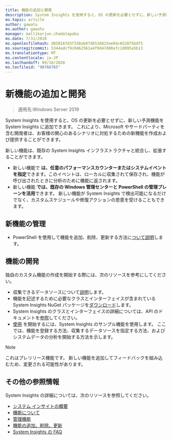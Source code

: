 ```yaml
---
title: 機能の追加と開発
description: System Insights を使用すると、OS の更新を必要とせずに、新しい予測機能を System Insights に追加できます。 これにより、Microsoft やサードパーティを含む開発者は、お客様の関心のあるシナリオに対処するための新機能を作成および提供することができます。 新しい機能では、収集および分析するカスタムデータを指定し、既存の System Insights 管理プレーンと統合することもできます。
ms.topic: article
author: gawatu
ms.author: gawatu
manager: mallikarjun.chadalapaka
ms.date: 7/31/2018
ms.openlocfilehash: d85016fd3f338ab87d6516815ee04c652875bdf5
ms.sourcegitcommit: 5344adcf9c0462561a4f9d47d80afc1d095a5b13
ms.translationtype: MT
ms.contentlocale: ja-JP
ms.lasthandoff: 09/18/2020
ms.locfileid: "90766765"
---
```

# <a name="adding-and-developing-new-capabilities"></a>新機能の追加と開発

>適用先:Windows Server 2019

System Insights を使用すると、OS の更新を必要とせずに、新しい予測機能を System Insights に追加できます。 これにより、Microsoft やサードパーティを含む開発者は、お客様の関心のあるシナリオに対処するための新機能を作成および提供することができます。

新しい機能は、既存の System Insights インフラストラクチャと統合し、拡張することができます。

- 新しい機能で **は、任意のパフォーマンスカウンターまたはシステムイベントを指定**できます。このイベントは、ローカルに収集されて保存され、機能が呼び出されたときに分析のために機能に返されます。
- 新しい機能 **では、既存の Windows 管理センターと PowerShell の管理プレーンを活用**できます。 新しい機能が System Insights で検出可能になるだけでなく、カスタムスケジュールや修復アクションの恩恵を受けることもできます。

## <a name="manage-new-capabilities"></a>新機能の管理
- PowerShell を使用して機能を追加、削除、更新する方法に[ついて説明](add-remove-update-capabilities.md)します。

## <a name="develop-a-capability"></a>機能の開発
独自のカスタム機能の作成を開始する際には、次のリソースを参考にしてください。
- 収集できるデータソースについて[説明](data-sources.md)します。
- 機能を記述するために必要なクラスとインターフェイスが含まれている System Insights NuGet パッケージを[ダウンロード](https://www.nuget.org/packages/Microsoft.WindowsServer.SystemInsights/)します。
- System Insights のクラスとインターフェイスの詳細については、API のドキュメントを[参照](/dotnet/api/microsoft.systeminsights.capability)してください。
- [使用](https://aka.ms/systeminsights-samplecapability) を開始するには、System Insights のサンプル機能を使用します。 ここでは、機能を登録する方法、収集するデータソースを指定する方法、およびシステムデータの分析を開始する方法を示します。

>[!NOTE]
>これはプレリリース機能です。 新しい機能を追加してフィードバックを組み込むため、変更される可能性があります。

## <a name="additional-references"></a>その他の参照情報
System Insights の詳細については、次のリソースを参照してください。

- [システム インサイトの概要](overview.md)
- [機能について](understanding-capabilities.md)
- [管理機能](managing-capabilities.md)
- [機能の追加、削除、更新](add-remove-update-capabilities.md)
- [System Insights の FAQ](faq.md)